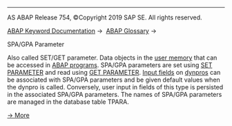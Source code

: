   

* * *

AS ABAP Release 754, ©Copyright 2019 SAP SE. All rights reserved.

[ABAP Keyword Documentation](javascript:call_link\('abenabap.htm'\)) →  [ABAP Glossary](javascript:call_link\('abenabap_glossary.htm'\)) → 

SPA/GPA Parameter

Also called SET/GET parameter. Data objects in the [user memory](javascript:call_link\('abenuser_memory_glosry.htm'\) "Glossary Entry") that can be accessed in [ABAP programs](javascript:call_link\('abenabap_program_glosry.htm'\) "Glossary Entry"). SPA/GPA parameters are set using [SET PARAMETER](javascript:call_link\('abapset_parameter.htm'\)) and read using [GET PARAMETER](javascript:call_link\('abapget_parameter.htm'\)). [Input fields](javascript:call_link\('abeninput_output_field_glosry.htm'\) "Glossary Entry") on [dynpros](javascript:call_link\('abendynpro_glosry.htm'\) "Glossary Entry") can be associated with SPA/GPA parameters and be given default values when the dynpro is called. Conversely, user input in fields of this type is persisted in the associated SPA/GPA parameters. The names of SPA/GPA parameters are managed in the database table TPARA.

[→ More](javascript:call_link\('abenmemory.htm'\))